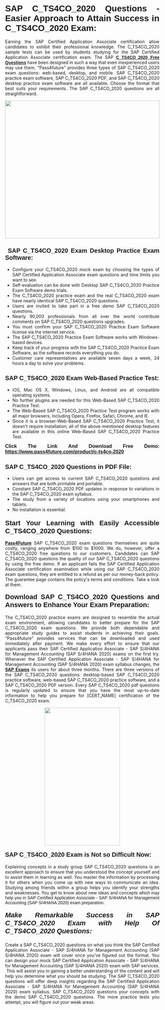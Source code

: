 <h1 style="text-align: justify;"><span style="font-family:Tahoma,Geneva,sans-serif;"><strong>SAP C_TS4CO_2020 Questions - Easier Approach to Attain Success in C_TS4CO_2020 Exam:</strong></span></h1>

<p style="text-align: justify;">Earning the SAP Certified Application Associate certification allow candidates to exhibit their professional knowledge. The C_TS4CO_2020 sample tests can be used by students studying for the SAP Certified Application Associate certification exam. The SAP <a href="https://www.pass4future.com/questions/sap/c-ts4co-2020" target="_blank"><span style="font-family:Tahoma,Geneva,sans-serif;"><strong>C_TS4CO_2020 Free Questions</strong></span></a> have been designed in such a way that even inexperienced users may use them. "Pass4future" provides three types of SAP C_TS4CO_2020 exam questions: web-based, desktop, and mobile. SAP C_TS4CO_2020 practice exam software, SAP C_TS4CO_2020 PDF, and SAP C_TS4CO_2020 desktop practice exam software are all available. Choose the format that best suits your requirements. The SAP C_TS4CO_2020 questions are all straightforward.</p>

<p style="text-align: justify;"><a href="https://www.pass4future.com/product/c-ts4co-2020" target="_blank"><img alt="" src="https://www.thequestionanswers.com/wp-content/uploads/2022/02/imgpsh_fullsize_anim-2.webp" style="width: 100%; height: 450px;" /></a></p>

<h2 style="text-align: justify;"><strong><span style="font-family:Tahoma,Geneva,sans-serif;"><span style="font-size:20px;"> SAP C_TS4CO_2020 Exam Desktop Practice Exam Software:</span></span></strong></h2>

<ul>
	<li style="text-align: justify;">Configure your C_TS4CO_2020 mock exam by choosing the types of SAP Certified Application Associate exam questions and time limits you want to see.</li>
	<li style="text-align: justify;">Self-evaluation can be done with Desktop SAP C_TS4CO_2020 Practice Exam Software demo trials.</li>
	<li style="text-align: justify;">The C_TS4CO_2020 practice exam and the real C_TS4CO_2020 exam have nearly identical SAP C_TS4CO_2020 questions.</li>
	<li style="text-align: justify;">Users are invited to take part in a free demo SAP C_TS4CO_2020 questions.</li>
	<li style="text-align: justify;">Nearly 90,000 professionals from all over the world contribute comments on SAP C_TS4CO_2020 questions upgrades.</li>
	<li style="text-align: justify;">You must confirm your SAP C_TS4CO_2020 Practice Exam Software license via the internet service.</li>
	<li style="text-align: justify;">The SAP C_TS4CO_2020 Practice Exam Software works with Windows-based devices.</li>
	<li style="text-align: justify;">Keep track of your progress with the SAP C_TS4CO_2020 Practice Exam Software, as the software records everything you do.</li>
	<li style="text-align: justify;">Customer care representatives are available seven days a week, 24 hours a day to solve your problems.</li>
</ul>

<h2 style="text-align: justify;"><span style="font-family:Tahoma,Geneva,sans-serif;"><strong><span style="font-size:20px;">SAP C_TS4CO_2020 Exam Web-Based Practice Test:</span></strong></span></h2>

<ul>
	<li style="text-align: justify;">iOS, Mac OS X, Windows, Linux, and Android are all compatible operating systems.</li>
	<li style="text-align: justify;">No further plugins are needed for this Web-Based SAP C_TS4CO_2020 Practice Test.</li>
	<li style="text-align: justify;">The Web-Based SAP C_TS4CO_2020 Practice Test program works with all major browsers, including Opera, Firefox, Safari, Chrome, and IE.</li>
	<li style="text-align: justify;">Since it is a browser-Web-Based SAP C_TS4CO_2020 Practice Test, it doesn't require installation; all of the above-mentioned desktop features are available in this online Web-Based SAP C_TS4CO_2020 Practice Test.</li>
</ul>

<p style="text-align: justify;"><span style="font-family:Tahoma,Geneva,sans-serif;"><span style="font-size:16px;"><strong>Click The Link And Download Free Demo:</strong></span></span> <a href="https://www.pass4future.com/product/c-ts4co-2020" target="_blank"><span style="font-family:Tahoma,Geneva,sans-serif;"><span style="font-size:16px;"><strong>https://www.pass4future.com/product/c-ts4co-2020</strong></span></span></a></p>

<h2 style="text-align: justify;"><strong><span style="font-family:Tahoma,Geneva,sans-serif;"><span style="font-size:20px;">SAP C_TS4CO_2020 Questions in PDF File:</span></span></strong></h2>

<ul>
	<li style="text-align: justify;">Users can get access to current SAP C_TS4CO_2020 questions and answers that are both printable and portable.</li>
	<li style="text-align: justify;">Constant SAP C_TS4CO_2020 PDF updates in response to variations in the SAP C_TS4CO_2020 exam syllabus.</li>
	<li style="text-align: justify;">The study from a variety of locations using your smartphones and tablets.</li>
	<li style="text-align: justify;">No installation is essential.</li>
</ul>

<h3 style="text-align: justify;"><span style="font-family:Tahoma,Geneva,sans-serif;"><strong><span style="font-size:22px;">Start Your Learning with Easily Accessible C_TS4CO_2020 Questions:</span></strong></span></h3>

<p style="text-align: justify;"><strong><a href="https://www.pass4future.com/" target="_blank">Pass4Future</a></strong> SAP C_TS4CO_2020 exam questions themselves are quite costly, ranging anywhere from $100 to $1000. We do, however, offer a C_TS4CO_2020 free questions to our customers. Candidates can SAP C_TS4CO_2020 questions the quality of our SAP C_TS4CO_2020 questions by using the free demo. If an applicant fails the SAP Certified Application Associate certification examination while using our SAP C_TS4CO_2020 exam questions, they are entitled to a refund as per our money-back policy. The guarantee page contains the policy's terms and conditions. Take a look at them.</p>

<h4 style="text-align: justify;"><strong><span style="font-family:Tahoma,Geneva,sans-serif;"><span style="font-size:22px;">Download SAP C_TS4CO_2020 Questions and Answers to Enhance Your Exam Preparation:</span></span></strong></h4>

<p style="text-align: justify;">The C_TS4CO_2020 practice exams are designed to resemble the actual exam environment, allowing candidates to better prepare for the SAP C_TS4CO_2020 exam questions. We provide both dependable and appropriate study guides to assist students in achieving their goals. “Pass4future” provides services that can be downloaded and used immediately after payment. We make every effort to ensure that our applicants pass their SAP Certified Application Associate - SAP S/4HANA for Management Accounting (SAP S/4HANA 2020) exams on the first try. Whenever the SAP Certified Application Associate - SAP S/4HANA for Management Accounting (SAP S/4HANA 2020) exam syllabus changes, the <strong><a href="https://www.pass4future.com/sap" target="_blank">SAP Exams</a></strong> its users for about three months. There are three versions of the SAP C_TS4CO_2020 questions: desktop-based SAP C_TS4CO_2020 practice software, web-based SAP C_TS4CO_2020 practice software, and a SAP C_TS4CO_2020 PDF version. Every SAP C_TS4CO_2020 pdf questions is regularly updated to ensure that you have the most up-to-date information to help you prepare for [CERT_NAME] certification of the C_TS4CO_2020 exam.</p>

<p style="text-align: center;"><a href="https://www.pass4future.com/product/c-ts4co-2020" target="_blank"><img alt="" src="https://www.thequestionanswers.com/wp-content/uploads/2022/02/imgpsh_fullsize_anim-3.webp" style="width: 70%; height: 450px;" /></a></p>

<h4 style="text-align: justify;"><strong><span style="font-family:Tahoma,Geneva,sans-serif;"><span style="font-size:20px;">SAP C_TS4CO_2020 Exam is Not so Difficult Now:</span></span></strong></h4>

<p style="text-align: justify;">Explaining concepts in a study group SAP C_TS4CO_2020 questions is an excellent approach to ensure that you understood the concept yourself and to assist them in learning as well. You master the information by processing it for others when you come up with new ways to communicate an idea. Studying among friends within a group helps you identify your strengths and weaknesses. You get to know about new ideas and concepts <span style="font-family:Tahoma,Geneva,sans-serif;">which may help you in SAP Certified Application Associate - SAP S/4HANA for Management Accounting (SAP S/4HANA 2020) exam preparation.</span></p>

<h5 style="text-align: justify;"><span style="font-family:Tahoma,Geneva,sans-serif;"><span style="font-size:22px;"><strong>Make Remarkable Success in SAP C_TS4CO_2020 Exam with Help Of C_TS4CO_2020 Questions:</strong></span></span></h5>

<p style="text-align: justify;">Create a SAP C_TS4CO_2020 questions on what you think the SAP Certified Application Associate - SAP S/4HANA for Management Accounting (SAP S/4HANA 2020) exam will cover once you've figured out the format. You can design your mock SAP Certified Application Associate - SAP S/4HANA for Management Accounting (SAP S/4HANA 2020) exam with SAP services.  This will assist you in gaining a better understanding of the content and will help you determine what you should be studying. The SAP C_TS4CO_2020 questions will offer deep insights regarding the SAP Certified Application Associate - SAP S/4HANA for Management Accounting (SAP S/4HANA 2020) exam syllabus. SAP C_TS4CO_2020 questions your concepts with the demo SAP C_TS4CO_2020 questions. The more practice tests you attempt, you will figure out your weak areas.</p>
